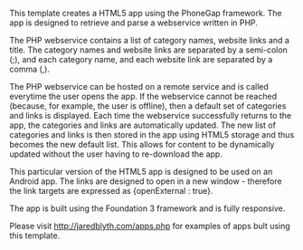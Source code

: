This template creates a HTML5 app using the PhoneGap framework. The app is designed to retrieve and parse a webservice written in PHP. 

The PHP webservice contains a list of category names, website links and a title. The category names and website links are separated by a semi-colon (;), and each category name, and each website link are separated by a comma (,).

The PHP webservice can be hosted on a remote service and is called everytime the user opens the app. If the webservice cannot be reached (because, for example, the user is offline), then a default set of categories and links is displayed. Each time the webservice successfully returns to the app, the categories and links are automatically updated. The new list of categories and links is then stored in the app using HTML5 storage and thus becomes the new default list. This allows for content to be dynamically updated without the user having to re-download the app.

This particular version of the HTML5 app is designed to be used on an Android app. The links are designed to open in a new window - therefore the link targets are expressed as {openExternal : true}.

The app is built using the Foundation 3 framework and is fully responsive.

Please visit http://jaredblyth.com/apps.php for examples of apps bult using this template.